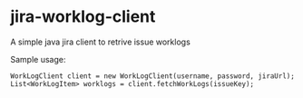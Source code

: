 # jira-worklog-client

A simple java jira client to retrive issue worklogs

Sample usage:
~~~~
WorkLogClient client = new WorkLogClient(username, password, jiraUrl);
List<WorkLogItem> worklogs = client.fetchWorkLogs(issueKey);
~~~~
